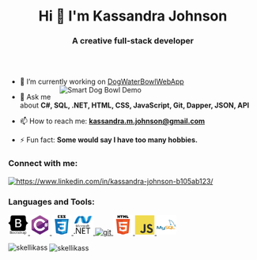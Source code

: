 <h1 align="center">Hi 👋 I'm Kassandra Johnson</h1>
<h3 align="center">A creative full-stack developer</h3>

<br></br>

- 🔭 I’m currently working on [DogWaterBowlWebApp](https://github.com/skellikass/DogWaterBowlWebApp)<img align="right" alt="Smart Dog Bowl Demo" width="400" src="https://media.giphy.com/media/JncIlUDBuy90AwL1i1/giphy.gif">

- 💬 Ask me about **C#, SQL, .NET, HTML, CSS, JavaScript, Git, Dapper, JSON, API**

- 📫 How to reach me: **kassandra.m.johnson@gmail.com**

- ⚡ Fun fact: **Some would say I have too many hobbies.**

<h3 align="left">Connect with me:</h3>
<p align="left">
<a href="https://www.linkedin.com/in/kassandra-johnson-b105ab123/" target="blank"><img align="center" src="https://raw.githubusercontent.com/rahuldkjain/github-profile-readme-generator/master/src/images/icons/Social/linked-in-alt.svg" alt="https://www.linkedin.com/in/kassandra-johnson-b105ab123/" height="30" width="40" /></a>
</p>

<h3 align="left">Languages and Tools:</h3>
<p align="left"> <a href="https://getbootstrap.com" target="_blank" rel="noreferrer"> <img src="https://raw.githubusercontent.com/devicons/devicon/master/icons/bootstrap/bootstrap-plain-wordmark.svg" alt="bootstrap" width="40" height="40"/> </a> <a href="https://www.w3schools.com/cs/" target="_blank" rel="noreferrer"> <img src="https://raw.githubusercontent.com/devicons/devicon/master/icons/csharp/csharp-original.svg" alt="csharp" width="40" height="40"/> </a> <a href="https://www.w3schools.com/css/" target="_blank" rel="noreferrer"> <img src="https://raw.githubusercontent.com/devicons/devicon/master/icons/css3/css3-original-wordmark.svg" alt="css3" width="40" height="40"/> </a> <a href="https://dotnet.microsoft.com/" target="_blank" rel="noreferrer"> <img src="https://raw.githubusercontent.com/devicons/devicon/master/icons/dot-net/dot-net-original-wordmark.svg" alt="dotnet" width="40" height="40"/> </a> <a href="https://git-scm.com/" target="_blank" rel="noreferrer"> <img src="https://www.vectorlogo.zone/logos/git-scm/git-scm-icon.svg" alt="git" width="40" height="40"/> </a> <a href="https://www.w3.org/html/" target="_blank" rel="noreferrer"> <img src="https://raw.githubusercontent.com/devicons/devicon/master/icons/html5/html5-original-wordmark.svg" alt="html5" width="40" height="40"/> </a> <a href="https://developer.mozilla.org/en-US/docs/Web/JavaScript" target="_blank" rel="noreferrer"> <img src="https://raw.githubusercontent.com/devicons/devicon/master/icons/javascript/javascript-original.svg" alt="javascript" width="40" height="40"/> </a> <a href="https://www.mysql.com/" target="_blank" rel="noreferrer"> <img src="https://raw.githubusercontent.com/devicons/devicon/master/icons/mysql/mysql-original-wordmark.svg" alt="mysql" width="40" height="40"/> </a> </p>

<p><img align="left" src="https://github-readme-stats.vercel.app/api/top-langs?username=skellikass&show_icons=true&locale=en&layout=compact" alt="skellikass" /></p>

<p>&nbsp;<img align="center" src="https://github-readme-stats.vercel.app/api?username=skellikass&show_icons=true&locale=en" alt="skellikass" /></p>
